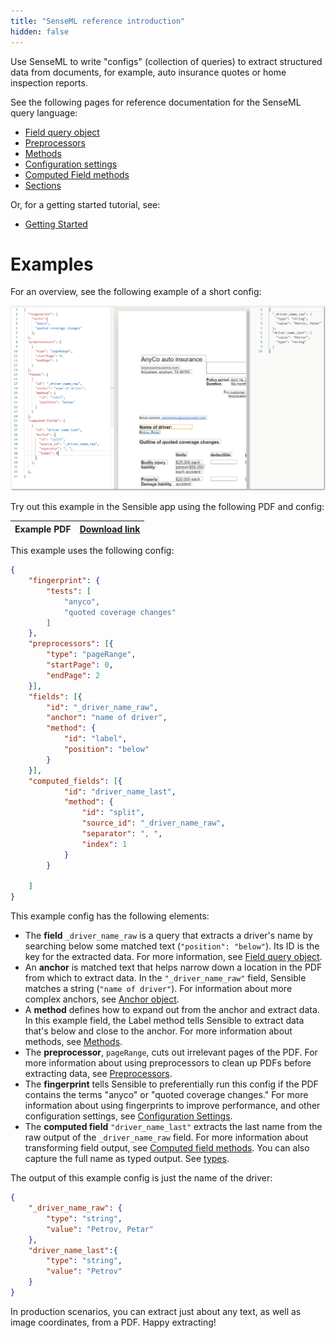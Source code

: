 ```yaml
---
title: "SenseML reference introduction"
hidden: false
---
```


 Use SenseML to write "configs" (collection of queries) to extract structured data from documents, for example, auto insurance quotes or home inspection reports.

See the following pages for reference documentation for the SenseML query language:

- [Field query object](doc:field-query-object)
- [Preprocessors](doc:preprocessors)
- [Methods](doc:methods)
- [Configuration settings](doc:configuration-settings)
- [Computed Field methods](doc:computed-field-methods)
- [Sections](doc:sections)

Or, for a getting started tutorial, see:

- [Getting Started](doc:getting-started)

Examples
====

For an overview, see the following example of a short config:

![Click to enlarge](https://raw.githubusercontent.com/sensible-hq/sensible-docs/main/readme-sync/assets/v0/images/final/senseml_intro.png)

Try out this example in the Sensible app using the following PDF and config:

| Example PDF | [Download link](https://raw.githubusercontent.com/sensible-hq/sensible-docs/main/readme-sync/assets/v0/pdfs/split.pdf) |
| ---------------------------- | ------------------------------------------------------------ |

This example uses the following config:


```json
{
	"fingerprint": {
		"tests": [
			"anyco",
			"quoted coverage changes"
		]
	},
	"preprocessors": [{
		"type": "pageRange",
		"startPage": 0,
		"endPage": 2
	}],
	"fields": [{
		"id": "_driver_name_raw",
		"anchor": "name of driver",
		"method": {
			"id": "label",
			"position": "below"
		}
	}],
	"computed_fields": [{
			"id": "driver_name_last",
			"method": {
				"id": "split",
				"source_id": "_driver_name_raw",
				"separator": ", ",
				"index": 1
			}
		}

	]
}
```

This example config has the following elements:

- The **field** `_driver_name_raw` is a query that extracts a driver's name by searching below some matched text (`"position": "below"`). Its ID is the key for the extracted data. For more information, see [Field query object](doc:field-query-object).
- An **anchor** is matched text that helps narrow down a location in the PDF from which to extract data. In the `"_driver_name_raw"` field, Sensible matches a string (`"name of driver"`). For information about more complex anchors, see [Anchor object](doc:anchor).
- A **method** defines how to expand out from the anchor and extract data. In this example field, the Label method tells Sensible to extract data that's below and close to the anchor. For more information about methods, see [Methods](doc:methods).
- The **preprocessor**, `pageRange`, cuts out irrelevant pages of the PDF. For more information about using preprocessors to clean up PDFs before extracting data, see [Preprocessors](doc:preprocessors).
- The **fingerprint** tells Sensible to preferentially run this config if the PDF contains the terms "anyco" or "quoted coverage changes." For more information about using fingerprints to improve performance, and other configuration settings, see [Configuration Settings](doc:configuration-settings).
- The **computed field** `"driver_name_last"` extracts the last name from the raw output of the `_driver_name_raw` field. For more information about transforming field output, see [Computed field methods](doc:computed-field-methods).  You can also capture the full name as typed output. See [types](doc:types).



The output of this example config is just the name of the driver:

```json
{
    "_driver_name_raw": {
        "type": "string",
        "value": "Petrov, Petar"
    },
    "driver_name_last":{
        "type": "string",
        "value": "Petrov"
    }
}
```

  In production scenarios, you can extract just about any text, as well as image coordinates, from a PDF. Happy extracting! 


